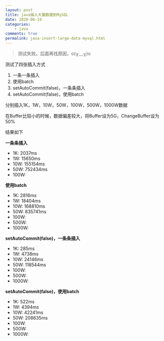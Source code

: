 ```yaml
---
layout: post
title: java插入大量数据到MySQL
date: 2020-06-19
categories:
    - java
comments: true
permalink: java-insert-large-data-mysql.html
---
```


> 测试失败。后面再找原因，o(╥﹏╥)o

测试了四张插入方式

1. 一条一条插入
2. 使用batch
3. setAutoCommit(false)，一条条插入
4. setAutoCommit(false)，使用batch

分别插入1K，1W，10W，50W，100W，500W，1000W数据

在Buffer比较小的时候，数据偏差较大，将Buffer设为5G，ChangeBuffer设为50%

结果如下

**一条条插入**

- 1K: 2037ms
- 1W: 15650ms
- 10W: 155154ms
- 50W: 752434ms
- 100W:

**使用batch**

- 1K: 2816ms
- 1W: 18404ms
- 10W: 168810ms
- 50W: 835741ms
- 100W:
- 500W:
- 1000W: 

**setAutoCommit(false)，一条条插入**

- 1K: 285ms
- 1W: 4738ms
- 10W: 24146ms
- 50W: 118544ms
- 100W:
- 500W:
- 1000W: 


**setAutoCommit(false)，使用batch**

- 1K: 522ms
- 1W: 4394ms
- 10W: 42241ms
- 50W: 208635ms
- 100W:
- 500W:
- 1000W: 
